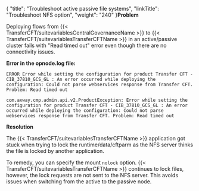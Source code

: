 {
    "title": "Troubleshoot active passive file systems",
    "linkTitle": "Troubleshoot NFS option",
    "weight": "240"
}****Problem****

Deploying flows from {{< TransferCFT/suitevariablesCentralGovernanceName  >}} to {{< TransferCFT/suitevariablesTransferCFTName  >}} in an active/passive cluster fails with "Read timed out" error even though there are no connectivity issues.

****Error in the opnode.log file:****

`ERROR Error while setting the configuration for product Transfer CFT - CIB_37810_GCS_GL : An error occurred while deploying the configuration: Could not parse webservices response from Transfer CFT. Problem: Read timed out`

<span class="code">`com.axway.cmp.admin.api.v2.ProductException: Error while setting the configuration for product Transfer CFT - CIB_37810_GCS_GL : An error occurred while deploying the configuration: Could not parse webservices response from Transfer CFT. Problem: Read timed out`</span>

****Resolution****

The {{< TransferCFT/suitevariablesTransferCFTName  >}} application got stuck when trying to lock the runtime/data/cftparm as the NFS server thinks the file is locked by another application.

To remedy, you can specify the mount <span class="code">`nolock`</span> option. {{< TransferCFT/suitevariablesTransferCFTName  >}} continues to lock files, however, the lock requests are not sent to the NFS server. This avoids issues when switching from the active to the passive node.

